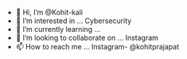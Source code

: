 - 👋 Hi, I’m @Kohit-kali
- 👀 I’m interested in ... Cybersecurity
- 🌱 I’m currently learning ...
- 💞️ I’m looking to collaborate on ... Instagram
- 📫 How to reach me ... Instagram- @kohitprajapat

<!---
Kohit-kali/Kohit-kali is a ✨ special ✨ repository because its `README.md` (this file) appears on your GitHub profile.
You can click the Preview link to take a look at your changes.
--->

